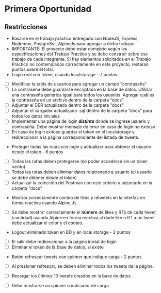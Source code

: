 # Primera Oportunidad

## Restricciones

- Basarse en el trabajo práctico entregado con NodeJS, Express, Nodemon, PostgreSql, AlpineJs para agregar a dicho trabajo:
- IMPORTANTE: El proyecto debe estar completo según las especificaciones del Trabajo Práctico y se debe construir sobre ese trabajo de cada integrante. Si hay elementos solicitados en el Trabajo Práctico no contemplados correctamente en este proyecto, restaran puntos sobre el total.
- Login real con token, usando localstorage - 7 puntos
- [ ] Modificar la tabla de usuarios para agregar un campo "contraseña"
- [ ] La contraseña debe guardarse encriptada en la base de datos. Utilizar una contraseña genérica igual para todos los usuarios. Agregar cuál es la contraseña en un archivo dentro de la carpeta "docs"
- [ ] Adjuntar el DER actualizado dentro de la carpeta "docs"
- [ ] Adjuntar el cargador actualizado .sql dentro de la carpeta "docs" para todos los datos iniciales
- [ ] Implementar una página de login ***distinta*** donde se ingrese usuario y contraseña. Debe mostrar mensaje de error en caso de login no exitoso.
- [ ] En caso de login exitoso guardar el token en el localstorage y redireccionar a la página correspondiente del listado de tweets.
- Proteger todas las rutas con login y actualizar para obtener el usuario desde el token - 6 puntos
- [ ] Todas las rutas deben protegerse (no poder accederse sin un token válido)
- [ ] Todas las rutas deben eliminar datos relacionado a usuario (el usuario se debe obtener desde el token)
- [ ] Actualizar la colección del Postman con este criterio y adjuntarlo en la carpeta "docs"
- Mostrar correctamente conteo de likes y retweets en la interfaz en forma reactiva usando Alpine.Js
- [ ] Se debe mostrar correctamente el **número** de likes y RTs de cada tweet (cantidad) usando Alpine en forma reactiva al darle like o RT a un tweet debe actualizar el color y el conteo.
- Logout eliminado token en BD y en local storage - 2 puntos
- [ ] El salir debe redireccionar a la página inicial de login
- [ ] Eliminar el token de la base de datos, si existe
- Botón refrescar tweets con spinner que indique carga - 2 puntos
- [ ] Al presionar refrescar, se deben eliminar todos los tweets de la página.
- [ ] Recargar los últimos 10 tweets creados en la base de datos.
- [ ] Debe mostrarse un spinner o indicador de carga 

